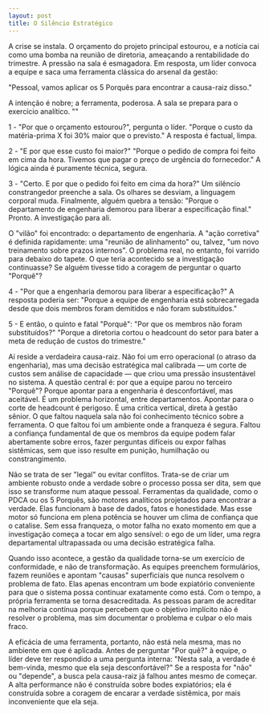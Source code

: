 ```yaml
---
layout: post
title: O Silêncio Estratégico
---
```


A crise se instala. O orçamento do projeto principal estourou, e a notícia cai como uma bomba na reunião de diretoria, ameaçando a rentabilidade do trimestre. A pressão na sala é esmagadora.
Em resposta, um líder convoca a equipe e saca uma ferramenta clássica do arsenal da gestão: 

"Pessoal, vamos aplicar os 5 Porquês para encontrar a causa-raiz disso."

A intenção é nobre; a ferramenta, poderosa. A sala se prepara para o exercício analítico.
""

1 - "Por que o orçamento estourou?", pergunta o líder.
"Porque o custo da matéria-prima X foi 30% maior que o previsto." A resposta é factual, limpa.

2 - "E por que esse custo foi maior?"
"Porque o pedido de compra foi feito em cima da hora. Tivemos que pagar o preço de urgência do fornecedor." A lógica ainda é puramente técnica, segura.

3 - "Certo. E por que o pedido foi feito em cima da hora?"
Um silêncio constrangedor preenche a sala. Os olhares se desviam, a linguagem corporal muda. Finalmente, alguém quebra a tensão: "Porque o departamento de engenharia demorou para liberar a especificação final."
Pronto. A investigação para ali.

O "vilão" foi encontrado: o departamento de engenharia. A "ação corretiva" é definida rapidamente: uma "reunião de alinhamento" ou, talvez, "um novo treinamento sobre prazos internos". O problema real, no entanto, foi varrido para debaixo do tapete.
O que teria acontecido se a investigação continuasse? Se alguém tivesse tido a coragem de perguntar o quarto "Porquê"?

4 - "Por que a engenharia demorou para liberar a especificação?"
A resposta poderia ser: "Porque a equipe de engenharia está sobrecarregada desde que dois membros foram demitidos e não foram substituídos."

5 - E então, o quinto e fatal "Porquê": "Por que os membros não foram substituídos?"
"Porque a diretoria cortou o headcount do setor para bater a meta de redução de custos do trimestre."

Aí reside a verdadeira causa-raiz. Não foi um erro operacional (o atraso da engenharia), mas uma decisão estratégica mal calibrada — um corte de custos sem análise de capacidade — que criou uma pressão insustentável no sistema.
A questão central é: por que a equipe parou no terceiro "Porquê"?
Porque apontar para a engenharia é desconfortável, mas aceitável. É um problema horizontal, entre departamentos. Apontar para o corte de headcount é perigoso. É uma crítica vertical, direta à gestão sênior.
O que faltou naquela sala não foi conhecimento técnico sobre a ferramenta. O que faltou foi um ambiente onde a franqueza é segura. Faltou a confiança fundamental de que os membros da equipe podem falar abertamente sobre erros, fazer perguntas difíceis ou expor falhas sistêmicas, sem que isso resulte em punição, humilhação ou constrangimento.

Não se trata de ser "legal" ou evitar conflitos. Trata-se de criar um ambiente robusto onde a verdade sobre o processo possa ser dita, sem que isso se transforme num ataque pessoal.
Ferramentas da qualidade, como o PDCA ou os 5 Porquês, são motores analíticos projetados para encontrar a verdade. Elas funcionam à base de dados, fatos e honestidade. Mas esse motor só funciona em plena potência se houver um clima de confiança que o catalise.
Sem essa franqueza, o motor falha no exato momento em que a investigação começa a tocar em algo sensível: o ego de um líder, uma regra departamental ultrapassada ou uma decisão estratégica falha.

Quando isso acontece, a gestão da qualidade torna-se um exercício de conformidade, e não de transformação. As equipes preenchem formulários, fazem reuniões e apontam "causas" superficiais que nunca resolvem o problema de fato. Elas apenas encontram um bode expiatório conveniente para que o sistema possa continuar exatamente como está.
Com o tempo, a própria ferramenta se torna desacreditada. As pessoas param de acreditar na melhoria contínua porque percebem que o objetivo implícito não é resolver o problema, mas sim documentar o problema e culpar o elo mais fraco.

A eficácia de uma ferramenta, portanto, não está nela mesma, mas no ambiente em que é aplicada. Antes de perguntar "Por quê?" à equipe, o líder deve ter respondido a uma pergunta interna: "Nesta sala, a verdade é bem-vinda, mesmo que ela seja desconfortável?"
Se a resposta for "não" ou "depende", a busca pela causa-raiz já falhou antes mesmo de começar. A alta performance não é construída sobre bodes expiatórios; ela é construída sobre a coragem de encarar a verdade sistêmica, por mais inconveniente que ela seja.